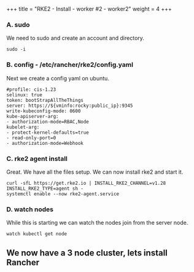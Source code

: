 +++
title = "RKE2 - Install - worker #2 - worker2"
weight = 4
+++

### **A. sudo**

We need to sudo and create an account and directory.

```ctr:worker2
sudo -i
```

### **B. config - /etc/rancher/rke2/config.yaml**

Next we create a config yaml on ubuntu.

```file:yaml:/etc/rancher/rke2/config.yaml:worker2
#profile: cis-1.23
selinux: true
token: bootStrapAllTheThings
server: https://${vminfo:rocky:public_ip}:9345
write-kubeconfig-mode: 0600
kube-apiserver-arg:
- authorization-mode=RBAC,Node
kubelet-arg:
- protect-kernel-defaults=true
- read-only-port=0
- authorization-mode=Webhook
```

### **C. rke2 agent install**

Great. We have all the files setup. We can now install rke2 and start it.

```ctr:worker2
curl -sfL https://get.rke2.io | INSTALL_RKE2_CHANNEL=v1.28 INSTALL_RKE2_TYPE=agent sh - 
systemctl enable --now rke2-agent.service
```

### **D. watch nodes**

While this is starting we can watch the nodes join from the server node.

```ctr:server
watch kubectl get node
```

## **We now have a 3 node cluster, lets install Rancher**
